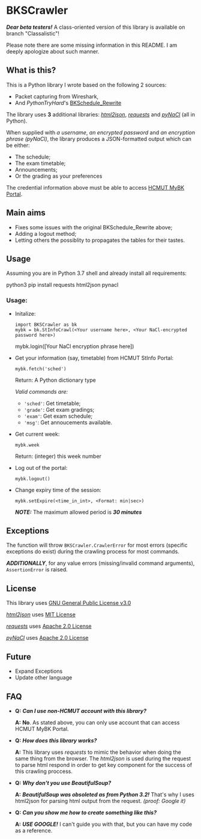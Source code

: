 

# BKSCrawler
***Dear beta testers!*** A class-oriented version of this library is available on branch "Classalistic"!

Please note there are some missing information in this README. I am deeply apologize about such manner.

## What is this?
 This is a Python library I wrote based on the following 2 sources:
  - Packet capturing from Wireshark,
  - And _PythonTryHard_'s [BKSchedule_Rewrite](https://github.com/PythonTryHard/BKSchedule_Rewrite)

The library uses **3** additional libraries: [_html2json_](http://pypi.org/project/html2json/), [_requests_](https://pypi.org/project/requests/) and [_pyNaCl_](http://pypi.org/project/pynacl) (all in Python).

When supplied with _a username_, _an encrypted password_ and _an encryption phrase (pyNaCl)_, the library produces a JSON-formatted output which can be either:
- The schedule;
- The exam timetable;
- Announcements;
- Or the grading as your preferences

The credential information above must be able to access [HCMUT MyBK Portal](https://mybk.hcmut.edu.vn).
 
## Main aims
- Fixes some issues with the original BKSchedule_Rewrite above;
- Adding a logout method;
- Letting others the possiblity to propagates the tables for their tastes.

## Usage
Assuming you are in Python 3.7 shell and already install all requirements:

  python3 pip install requests html2json pynacl

### Usage:
- Initalize:

      import BKSCrawler as bk
      mybk = bk.StInfoCrawl(<Your username here>, <Your NaCl-encrypted password here>)
    mybk.login([Your NaCl encryption phrase here])

- Get your information (say, timetable) from HCMUT StInfo Portal:

      mybk.fetch('sched')

  Return: A Python dictionary type

  _Valid commands are:_
  - `'sched'`: Get timetable;
  - `'grade'`: Get exam gradings;
  - `'exam'`: Get exam schedule;
  - `'msg'`: Get annoucements available.

- Get current week:

      mybk.week

  Return: (integer) this week number

- Log out of the portal:

      mybk.logout()

- Change expiry time of the session: 

      mybk.setExpire(<time_in_int>, <Format: min|sec>)

  ***NOTE:*** The maximum allowed period is ***30 minutes***

## Exceptions
The function will throw `BKSCrawler.CrawlerError` for most errors (specific exceptions do exist) during the crawling process for most commands.

***ADDITIONALLY***, for any value errors (missing/invalid command arguments), `AssertionError` is raised.

## License
This library uses [GNU General Public License v3.0](https://github.com/Circu1tI0N3rd/BKSCrawler/blob/Classalistic/LICENSE)

[_html2json_](http://pypi.org/project/html2json/) uses [MIT License](https://github.com/chuanconggao/html2json/blob/master/LICENSE)

[_requests_](https://pypi.org/project/requests/) uses [Apache 2.0 License](https://www.apache.org/licenses/LICENSE-2.0)

[_pyNaCl_](http://pypi.org/project/pynacl) uses [Apache 2.0 License](https://github.com/pyca/pynacl/blob/master/LICENSE)

## Future
- Expand Exceptions
- Update other language

## FAQ
- **Q:** **_Can I use non-HCMUT account with this library?_**

  **A:** **No**. As stated above, you can only use account that can access HCMUT MyBK Portal.
- **Q:** **_How does this library works?_**

  **A:** This library uses _requests_ to mimic the behavior when doing the same thing from the browser. The _html2json_ is used during the request to parse html respond in order to get key component for the success of this crawling proccess.
- **Q:** **_Why don't you use BeautifulSoup?_**

  **A:** **_BeautifulSoup was obsoleted as from Python 3.2!_** That's why I uses html2json for parsing html output from the request. _(proof: Google it)_
- **Q:** **_Can you show me how to create something like this?_**

  **A:** **_USE GOOGLE!_** I can't guide you with that, but you can have my code as a reference.
